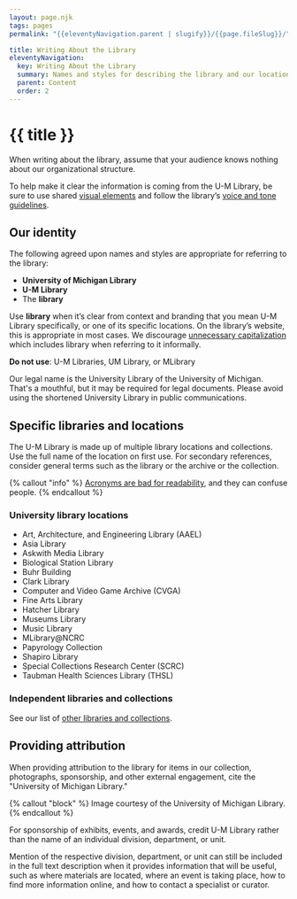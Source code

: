 ```yaml
---
layout: page.njk
tags: pages
permalink: "{{eleventyNavigation.parent | slugify}}/{{page.fileSlug}}/"

title: Writing About the Library
eleventyNavigation:
  key: Writing About the Library
  summary: Names and styles for describing the library and our locations, including for attribution.
  parent: Content
  order: 2
---
```


# {{ title }}

When writing about the library, assume that your audience knows nothing about our organizational structure.

To help make it clear the information is coming from the U-M Library, be sure to use shared [visual elements](/visual-elements/) and follow the library’s [voice and tone guidelines](/content/voice-and-tone/).

## Our identity

The following agreed upon names and styles are appropriate for referring to the library:

* **University of Michigan Library**  
* **U-M Library**  
* The **library**

Use **library** when it’s clear from context and branding that you mean U-M Library specifically, or one of its specific locations. On the library’s website, this is appropriate in most cases. We discourage [unnecessary capitalization](/content/grammar-and-style/#capitalization) which includes library when referring to it informally.

**Do not use**: U-M Libraries, UM Library, or MLibrary

Our legal name is the University Library of the University of Michigan. That's a mouthful, but it may be required for legal documents. Please avoid using the shortened University Library in public communications.

## Specific libraries and locations

The U-M Library is made up of multiple library locations and collections. Use the full name of the location on first use. For secondary references, consider general terms such as the library or the archive or the collection.

{% callout "info" %}
[Acronyms are bad for readability](/content/grammar-and-style/#acronyms-and-abbreviations), and they can confuse people.
{% endcallout %}

### University library locations

* Art, Architecture, and Engineering Library (AAEL)  
* Asia Library  
* Askwith Media Library  
* Biological Station Library  
* Buhr Building  
* Clark Library
* Computer and Video Game Archive (CVGA)  
* Fine Arts Library  
* Hatcher Library  
* Museums Library  
* Music Library  
* MLibrary@NCRC  
* Papyrology Collection  
* Shapiro Library
* Special Collections Research Center (SCRC)  
* Taubman Health Sciences Library (THSL)

### Independent libraries and collections

See our list of [other libraries and collections](https://lib.umich.edu/locations-and-hours/other-libraries-and-collections).

## Providing attribution

When providing attribution to the library for items in our collection, photographs, sponsorship, and other external engagement, cite the "University of Michigan Library."

{% callout "block" %}
Image courtesy of the University of Michigan Library.
{% endcallout %}

For sponsorship of exhibits, events, and awards, credit U-M Library rather than the name of an individual division, department, or unit.

Mention of the respective division, department, or unit can still be included in the full text description when it provides information that will be useful, such as where materials are located, where an event is taking place, how to find more information online, and how to contact a specialist or curator.
